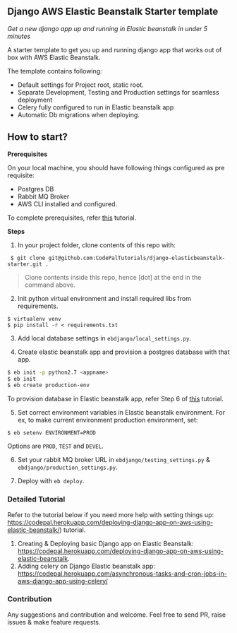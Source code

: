 ## Django AWS Elastic Beanstalk Starter template

*Get a new django app up and running in Elastic beanstalk in under 5 minutes*


A starter template to get you up and running django app that works out of box with AWS Elastic Beanstalk. 

The template contains following:

* Default settings for Project root, static root.
* Separate Development, Testing and Production settings for seamless deployment
* Celery fully configured to run in Elastic beanstalk app
* Automatic Db migrations when deploying.

## How to start?

**Prerequisites**
 
On your local machine, you should have following things configured as pre requisite:
* Postgres DB
* Rabbit MQ Broker
* AWS CLI installed and configured.

To complete prerequisites, refer [this](https://codepal.herokuapp.com/deploying-django-app-on-aws-using-elastic-beanstalk/) tutorial.

**Steps**

1. In your project folder, clone contents of this repo with:
```
 $ git clone git@github.com:CodePalTutorials/django-elasticbeanstalk-starter.git .
 ```
> Clone contents inside this repo, hence [dot] at the end in the command above.


2. Init python virtual environment and install required libs from requirements.
```
$ virtualenv venv
$ pip install -r < requirements.txt
```

3. Add local database settings in `ebdjango/local_settings.py`.

4. Create elastic beanstalk app and provision a postgres database with that app.
```bash
$ eb init -p python2.7 <appname>
$ eb init
$ eb create production-env
```

To provision database in Elastic beanstalk app, refer Step 6 of [this](https://codepal.herokuapp.com/deploying-django-app-on-aws-using-elastic-beanstalk/) tutorial.

5. Set correct environment variables in Elastic beanstalk environment. For ex, to make current environment production environment, set:

```
$ eb setenv ENVIRONMENT=PROD
```
Options are `PROD`, `TEST` and `DEVEL`.

6. Set your rabbit MQ broker URL in `ebdjango/testing_settings.py` & `ebdjango/production_settings.py`. 

7. Deploy with `eb deploy`.

### Detailed Tutorial 

Refer to the tutorial below if you need more help  with setting things up: https://codepal.herokuapp.com/deploying-django-app-on-aws-using-elastic-beanstalk/) tutorial.


1. Creating & Deploying basic Django app on Elastic Beanstalk: https://codepal.herokuapp.com/deploying-django-app-on-aws-using-elastic-beanstalk.
2. Adding celery on Django Elastic beanstalk app: https://codepal.herokuapp.com/asynchronous-tasks-and-cron-jobs-in-aws-django-app-using-celery/

### Contribution

Any suggestions and contribution and welcome. Feel free to send PR, raise issues & make feature requests.
